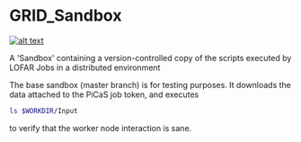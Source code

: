 # GRID_Sandbox
[![alt text](http://apmechev.com/img/git_repos/GRID_Sandbox_clones.svg "github clones")](https://github.com/apmechev/github_clones_badge)

A 'Sandbox' containing a version-controlled copy of the scripts executed by LOFAR Jobs in a distributed environment

The base sandbox (master branch) is for testing purposes. It downloads the data attached to the PiCaS job token, and executes

```bash
ls $WORKDIR/Input
```

to verify that the worker node interaction is sane. 
